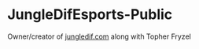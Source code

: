 # JungleDifEsports-Public
Owner/creator of [jungledif.com](http://jungledif.com) along with Topher Fryzel
